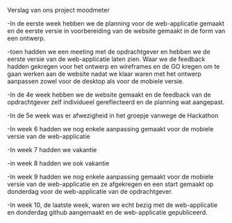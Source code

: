 Verslag van ons project moodmeter 

-In de eerste week hebben we de planning voor de web-applicatie gemaakt en de eerste versie in voorbereiding van de website gemaakt in de form van een ontwerp.

-toen hadden we een meeting met de opdrachtgever en hebben we de eerste versie van de web-applicatie laten zien. Waar we de feedback hadden gekregen voor het ontwerp en wireframes en de GO kregen om te gaan werken aan de website nadat we klaar waren met het ontwerp aanpassen zowel voor de desktop als voor de mobiele versie.

-In de 4e week hebben we de website gemaakt en de feedback van de opdrachtgever zelf individueel gereflecteerd en de planning wat aangepast.

-In de 5e week was er afwezigheid in het groepje vanwege de Hackathon

-In week 6 hadden we nog enkele aanpassing gemaakt voor de mobiele versie van de web-applicatie 

-In week 7 hadden we vakantie

-in week 8 hadden we ook vakantie 

-In week 9 hadden we nog enkele aanpassing gemaakt voor de mobiele versie van de web-applicatie en ze afgekregen en een start gemaakt op donderdag voor de web-applicatie van de opdrachtgever.

-In week 10, de laatste week, waren we echt bezig met de web-applicatie en donderdag github aangemaakt en de web-applicatie gepubliceerd.